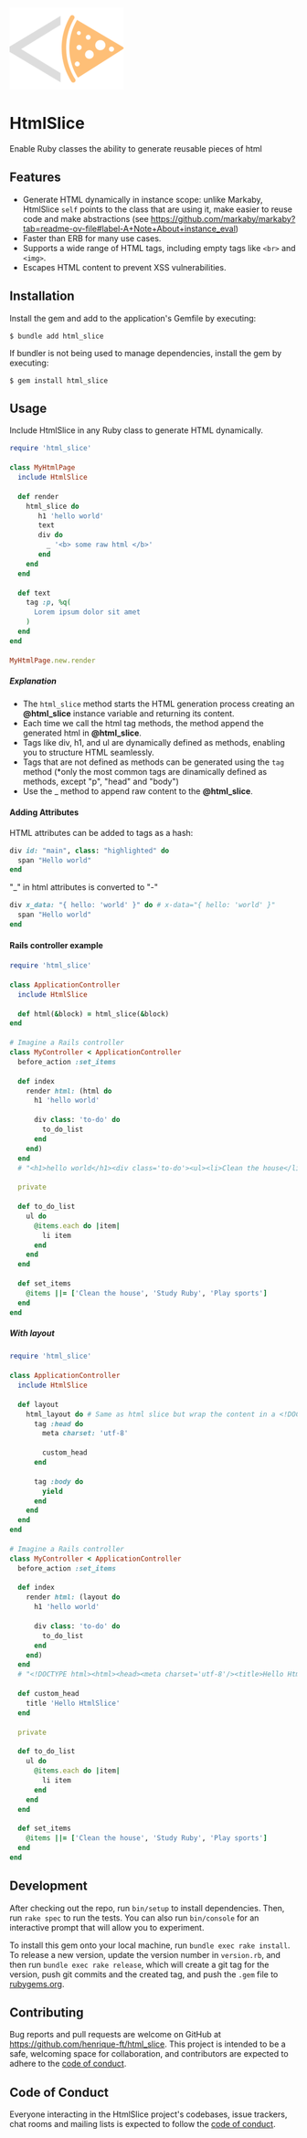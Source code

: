 ![HtmlSlice](https://raw.githubusercontent.com/henrique-ft/html_slice/main/html_slice_logo.png)

# HtmlSlice

Enable Ruby classes the ability to generate reusable pieces of html

## Features

- Generate HTML dynamically in instance scope: unlike Markaby, HtmlSlice `self` points to the class that are using it, make easier to reuse code and make abstractions (see https://github.com/markaby/markaby?tab=readme-ov-file#label-A+Note+About+instance_eval)
- Faster than ERB for many use cases.
- Supports a wide range of HTML tags, including empty tags like `<br>` and `<img>`.
- Escapes HTML content to prevent XSS vulnerabilities.

## Installation

Install the gem and add to the application's Gemfile by executing:

    $ bundle add html_slice

If bundler is not being used to manage dependencies, install the gem by executing:

    $ gem install html_slice

## Usage

Include HtmlSlice in any Ruby class to generate HTML dynamically.

```ruby
require 'html_slice'

class MyHtmlPage
  include HtmlSlice

  def render
    html_slice do
       h1 'hello world'
       text
       div do
         _ '<b> some raw html </b>'
       end 
    end
  end

  def text
    tag :p, %q(
      Lorem ipsum dolor sit amet
    )
  end
end

MyHtmlPage.new.render
```

##### Explanation
- The `html_slice` method starts the HTML generation process creating an **@html_slice** instance variable and returning its content.
- Each time we call the html tag methods, the method append the generated html in **@html_slice**.
- Tags like div, h1, and ul are dynamically defined as methods, enabling you to structure HTML seamlessly.
- Tags that are not defined as methods can be generated using the `tag` method (*only the most common tags are dinamically defined as methods, except "p", "head" and "body")
- Use the _ method to append raw content to the **@html_slice**.

#### Adding Attributes
HTML attributes can be added to tags as a hash:

```ruby
div id: "main", class: "highlighted" do
  span "Hello world"
end
```

"_" in html attributes is converted to "-"
```ruby
div x_data: "{ hello: 'world' }" do # x-data="{ hello: 'world' }"
  span "Hello world"
end
```

#### Rails controller example
```ruby
require 'html_slice'

class ApplicationController
  include HtmlSlice

  def html(&block) = html_slice(&block)
end

# Imagine a Rails controller
class MyController < ApplicationController
  before_action :set_items

  def index
    render html: (html do
      h1 'hello world'

      div class: 'to-do' do
        to_do_list
      end
    end)
  end
  # "<h1>hello world</h1><div class='to-do'><ul><li>Clean the house</li><li>Study Ruby</li><li>Play sports</li></ul></div>"

  private

  def to_do_list
    ul do
      @items.each do |item|
        li item
      end
    end
  end

  def set_items
    @items ||= ['Clean the house', 'Study Ruby', 'Play sports']
  end
end
```

##### With layout
```ruby
require 'html_slice'

class ApplicationController
  include HtmlSlice

  def layout
    html_layout do # Same as html slice but wrap the content in a <!DOCTYPE html><html>...</html> structure
      tag :head do
        meta charset: 'utf-8'

        custom_head
      end

      tag :body do
        yield
      end
    end
  end
end

# Imagine a Rails controller
class MyController < ApplicationController
  before_action :set_items

  def index
    render html: (layout do
      h1 'hello world'

      div class: 'to-do' do
        to_do_list
      end
    end)
  end
  # "<!DOCTYPE html><html><head><meta charset='utf-8'/><title>Hello HtmlSlice</title></head><body><h1>hello world</h1><div class='to-do'><ul><li>Clean the house</li><li>Study Ruby</li><li>Play sports</li></ul></div></body></html>"

  def custom_head
    title 'Hello HtmlSlice'
  end

  private

  def to_do_list
    ul do
      @items.each do |item|
        li item
      end
    end
  end

  def set_items
    @items ||= ['Clean the house', 'Study Ruby', 'Play sports']
  end
end
```

## Development

After checking out the repo, run `bin/setup` to install dependencies. Then, run `rake spec` to run the tests. You can also run `bin/console` for an interactive prompt that will allow you to experiment.

To install this gem onto your local machine, run `bundle exec rake install`. To release a new version, update the version number in `version.rb`, and then run `bundle exec rake release`, which will create a git tag for the version, push git commits and the created tag, and push the `.gem` file to [rubygems.org](https://rubygems.org).

## Contributing

Bug reports and pull requests are welcome on GitHub at https://github.com/henrique-ft/html_slice. This project is intended to be a safe, welcoming space for collaboration, and contributors are expected to adhere to the [code of conduct](https://github.com/henrique-ft/html_slice/blob/master/CODE_OF_CONDUCT.md).

## Code of Conduct

Everyone interacting in the HtmlSlice project's codebases, issue trackers, chat rooms and mailing lists is expected to follow the [code of conduct](https://github.com/henrique-ft/html_slice/blob/master/CODE_OF_CONDUCT.md).
